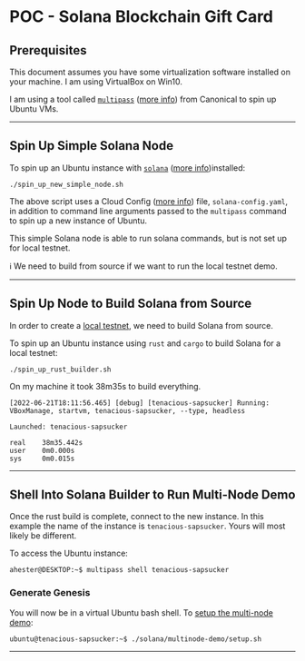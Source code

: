 # POC - Solana Blockchain Gift Card

## Prerequisites

This document assumes you have some virtualization software installed on your machine. I am using VirtualBox on Win10.

I am using a tool called [`multipass`](https://github.com/canonical/multipass) ([more info](https://multipass.run/)) from Canonical to spin up Ubuntu VMs.  

----

## Spin Up Simple Solana Node

To spin up an Ubuntu instance with [`solana`](https://github.com/solana-labs/solana) ([more info](https://docs.solana.com/introduction))installed:  

```
./spin_up_new_simple_node.sh
```

The above script uses a Cloud Config ([more info](https://cloudinit.readthedocs.io/en/latest/topics/examples.html)) file, `solana-config.yaml`, in addition to command line arguments passed to the `multipass` command to spin up a new instance of Ubuntu.  

This simple Solana node is able to run solana commands, but is not set up for local testnet.

:information_source: We need to build from source if we want to run the local testnet demo.

----

## Spin Up Node to Build Solana from Source

In order to create a [local testnet](https://docs.solana.com/cluster/bench-tps), we need to build Solana from source.

To spin up an Ubuntu instance using `rust` and `cargo` to build Solana for a local testnet:

```
./spin_up_rust_builder.sh
```

On my machine it took 38m35s to build everything.

```
[2022-06-21T18:11:56.465] [debug] [tenacious-sapsucker] Running: VBoxManage, startvm, tenacious-sapsucker, --type, headless

Launched: tenacious-sapsucker

real    38m35.442s
user    0m0.000s
sys     0m0.015s
```

----

## Shell Into Solana Builder to Run Multi-Node Demo

Once the rust build is complete, connect to the new instance. In this example the name of the instance is `tenacious-sapsucker`. Yours will most likely be different.

To access the Ubuntu instance: 

```
ahester@DESKTOP:~$ multipass shell tenacious-sapsucker
```

### Generate Genesis

You will now be in a virtual Ubuntu bash shell. To [setup the multi-node demo](https://docs.solana.com/cluster/bench-tps#configuration-setup):

```
ubuntu@tenacious-sapsucker:~$ ./solana/multinode-demo/setup.sh
```

----

